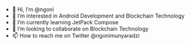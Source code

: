 - 👋 Hi, I’m @ngoni
- 👀 I’m interested in Android Development and Blockchain Technology 
- 🌱 I’m currently learning JetPack Compose
- 💞️ I’m looking to collaborate on Blockchain Technology 
- 📫 How to reach me on Twitter @ngonimunyaradzi

<!---
ngoni/ngoni is a ✨ special ✨ repository because its `README.md` (this file) appears on your GitHub profile.
You can click the Preview link to take a look at your changes.
--->
